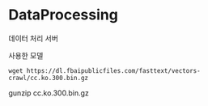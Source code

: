 # DataProcessing
데이터 처리 서버


사용한 모델 

    wget https://dl.fbaipublicfiles.com/fasttext/vectors-crawl/cc.ko.300.bin.gz
gunzip cc.ko.300.bin.gz

